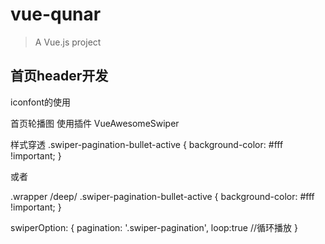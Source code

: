 # vue-qunar

> A Vue.js project

## 首页header开发
iconfont的使用

首页轮播图
使用插件 VueAwesomeSwiper

样式穿透
.swiper-pagination-bullet-active {
    background-color: #fff !important;
  }


或者

.wrapper /deep/ .swiper-pagination-bullet-active {
    background-color: #fff !important;
  }
  
swiperOption: {
                pagination: '.swiper-pagination',
                loop:true //循环播放
               }

